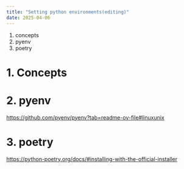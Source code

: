```yaml
---
title: "Setting python environments(editing)"
date: 2025-04-06
---
```

1. concepts
2. pyenv
3. poetry 

# 1. Concepts

# 2. pyenv
https://github.com/pyenv/pyenv?tab=readme-ov-file#linuxunix

# 3. poetry
https://python-poetry.org/docs/#installing-with-the-official-installer